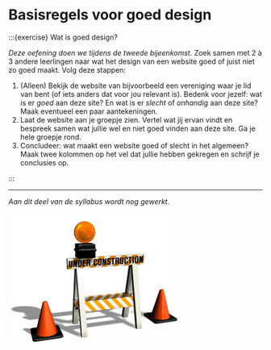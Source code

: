 # Basisregels voor goed design

:::{exercise} Wat is goed design?

*Deze oefening doen we tijdens de tweede bijeenkomst.* Zoek samen met 2 à 3 andere leerlingen naar wat het design van een website goed of juist niet zo goed maakt. Volg deze stappen:

1. (Alleen) Bekijk de website van bijvoorbeeld een vereniging waar je lid van bent (of iets anders dat voor jou relevant is). Bedenk voor jezelf: wat is er *goed* aan deze site? En wat is er *slecht* of *onhandig* aan deze site? Maak eventueel een paar aantekeningen.
2. Laat de website aan je groepje zien. Vertel wat jij ervan vindt en bespreek samen wat jullie wel en niet goed vinden aan deze site. Ga je hele groepje rond.
3. Concludeer: wat maakt een website goed of slecht in het algemeen? Maak twee kolommen op het vel dat jullie hebben gekregen en schrijf je conclusies op.

:::

---

*Aan dit deel van de syllabus wordt nog gewerkt.*

![Een wegafzetting met twee pylonnen, een hekje met de tekst "Under construction" en daarop een knipperende oranje lamp](../assets/under-construction.gif)
